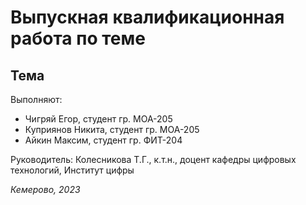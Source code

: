 # Выпускная квалификационная работа по теме
## Тема

Выполняют:
- Чигряй Егор, студент гр. МОА-205
- Куприянов Никита, студент гр. МОА-205
- Айкин Максим, студент гр. ФИТ-204

Руководитель:
Колесникова Т.Г., к.т.н., доцент кафедры цифровых технологий, Институт цифры

*Кемерово, 2023*
